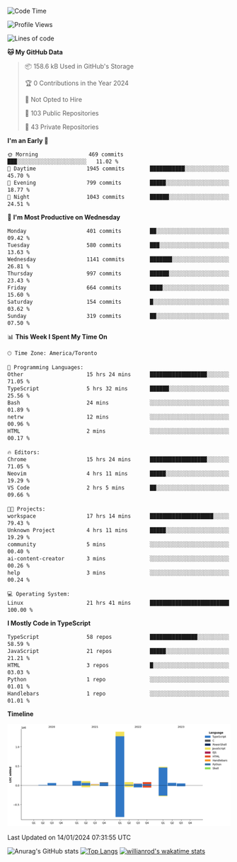 <!--START_SECTION:waka-->
![Code Time](http://img.shields.io/badge/Code%20Time-1%2C060%20hrs-blue)

![Profile Views](http://img.shields.io/badge/Profile%20Views-6-blue)

![Lines of code](https://img.shields.io/badge/From%20Hello%20World%20I%27ve%20Written-2.6%20million%20lines%20of%20code-blue)

**🐱 My GitHub Data** 

> 📦 158.6 kB Used in GitHub's Storage 
 > 
> 🏆 0 Contributions in the Year 2024
 > 
> 🚫 Not Opted to Hire
 > 
> 📜 103 Public Repositories 
 > 
> 🔑 43 Private Repositories 
 > 
**I'm an Early 🐤** 

```text
🌞 Morning                469 commits         ███░░░░░░░░░░░░░░░░░░░░░░   11.02 % 
🌆 Daytime                1945 commits        ███████████░░░░░░░░░░░░░░   45.70 % 
🌃 Evening                799 commits         █████░░░░░░░░░░░░░░░░░░░░   18.77 % 
🌙 Night                  1043 commits        ██████░░░░░░░░░░░░░░░░░░░   24.51 % 
```
📅 **I'm Most Productive on Wednesday** 

```text
Monday                   401 commits         ██░░░░░░░░░░░░░░░░░░░░░░░   09.42 % 
Tuesday                  580 commits         ███░░░░░░░░░░░░░░░░░░░░░░   13.63 % 
Wednesday                1141 commits        ███████░░░░░░░░░░░░░░░░░░   26.81 % 
Thursday                 997 commits         ██████░░░░░░░░░░░░░░░░░░░   23.43 % 
Friday                   664 commits         ████░░░░░░░░░░░░░░░░░░░░░   15.60 % 
Saturday                 154 commits         █░░░░░░░░░░░░░░░░░░░░░░░░   03.62 % 
Sunday                   319 commits         ██░░░░░░░░░░░░░░░░░░░░░░░   07.50 % 
```


📊 **This Week I Spent My Time On** 

```text
🕑︎ Time Zone: America/Toronto

💬 Programming Languages: 
Other                    15 hrs 24 mins      ██████████████████░░░░░░░   71.05 % 
TypeScript               5 hrs 32 mins       ██████░░░░░░░░░░░░░░░░░░░   25.56 % 
Bash                     24 mins             ░░░░░░░░░░░░░░░░░░░░░░░░░   01.89 % 
netrw                    12 mins             ░░░░░░░░░░░░░░░░░░░░░░░░░   00.96 % 
HTML                     2 mins              ░░░░░░░░░░░░░░░░░░░░░░░░░   00.17 % 

🔥 Editors: 
Chrome                   15 hrs 24 mins      ██████████████████░░░░░░░   71.05 % 
Neovim                   4 hrs 11 mins       █████░░░░░░░░░░░░░░░░░░░░   19.29 % 
VS Code                  2 hrs 5 mins        ██░░░░░░░░░░░░░░░░░░░░░░░   09.66 % 

🐱‍💻 Projects: 
workspace                17 hrs 14 mins      ████████████████████░░░░░   79.43 % 
Unknown Project          4 hrs 11 mins       █████░░░░░░░░░░░░░░░░░░░░   19.29 % 
community                5 mins              ░░░░░░░░░░░░░░░░░░░░░░░░░   00.40 % 
ai-content-creator       3 mins              ░░░░░░░░░░░░░░░░░░░░░░░░░   00.26 % 
help                     3 mins              ░░░░░░░░░░░░░░░░░░░░░░░░░   00.24 % 

💻 Operating System: 
Linux                    21 hrs 41 mins      █████████████████████████   100.00 % 
```

**I Mostly Code in TypeScript** 

```text
TypeScript               58 repos            ███████████████░░░░░░░░░░   58.59 % 
JavaScript               21 repos            █████░░░░░░░░░░░░░░░░░░░░   21.21 % 
HTML                     3 repos             █░░░░░░░░░░░░░░░░░░░░░░░░   03.03 % 
Python                   1 repo              ░░░░░░░░░░░░░░░░░░░░░░░░░   01.01 % 
Handlebars               1 repo              ░░░░░░░░░░░░░░░░░░░░░░░░░   01.01 % 
```



**Timeline**

![Lines of Code chart](https://raw.githubusercontent.com/wise-introvert/wise-introvert/master/assets/bar_graph.png)


 Last Updated on 14/01/2024 07:31:55 UTC
<!--END_SECTION:waka-->

![Anurag's GitHub stats](https://github-readme-stats.vercel.app/api?username=wise-introvert&count_private=true&show_icons=true)
[![Top Langs](https://github-readme-stats.vercel.app/api/top-langs/?username=wise-introvert&langs_count=10)](https://github.com/anuraghazra/github-readme-stats)
[![willianrod's wakatime stats](https://github-readme-stats.vercel.app/api/wakatime?username=wiseintrovert)](https://github.com/anuraghazra/github-readme-stats)
